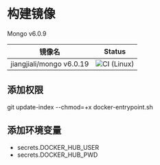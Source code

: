 # 构建镜像
Mongo v6.0.9

| 镜像名                  | Status        |
| ----------------------- |:-------------:|
| jiangjiali/mongo v6.0.19 | ![CI (Linux)](https://github.com/jiangjiali/docker-mongo/workflows/DockerImageCI/badge.svg) |

## 添加权限
git update-index --chmod=+x docker-entrypoint.sh

## 添加环境变量
* secrets.DOCKER_HUB_USER
* secrets.DOCKER_HUB_PWD
